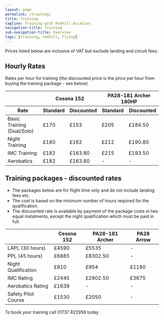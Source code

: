 ```yaml
---
layout: page
permalink: /training/
title: Training
tagline: Training with Redhill Aviation
navigation-title: Training
sub-navigation-title: Overview
tags: [training, redhill, flying]
---
```


<div>Prices listed below are inclusive of VAT but exclude landing and circuit fees.</div>

<h2>Hourly Rates</h2>

<div>Rates per hour for training (the discounted price is the price per hour from buying the training package - see below)</div>
<table class="prices-table training-hourly-rates">
    <thead>
        <tr>
            <th></th>
            <th colspan="2">Cessna 152</th>
            <th colspan="2">PA28-181 Archer 180HP</th>
        </tr>
        <tr>
            <th>Rate</th>
            <th>Standard</th>
            <th>Discounted</th>
            <th>Standard</th>
            <th>Discounted</th>
        </tr>
    </thead>
    <tbody>
        <tr>
            <td>Basic Training (Dual/Solo)</td>
            <td>£170</td>
            <td>£153</td>
            <td>£205</td>
            <td>£184.50</td>
        </tr>
        <tr>
            <td>Night Training</td>
            <td>£180</td>
            <td>£162</td>
            <td>£212</td>
            <td>£190.80</td>
        </tr>
        <tr>
            <td>IMC Training</td>
            <td>£182</td>
            <td>£163.80</td>
            <td>£215</td>
            <td>£193.50</td>
        </tr>
        <tr>
            <td>Aerobatics</td>
            <td>£182</td>
            <td>£163.80</td>
            <td>-</td>
            <td>-</td>
        </tr>
    </tbody>

</table>

<h2>Training packages - discounted rates</h2>
<div><ul><li>The packages below are for flight time only and do not include landing fees etc.</li>
 <li>The cost is based on the minimum number of hours required for the qualification.</li>
  <li>The discounted rate is available by payment of the package costs in two equal instalments, except the night qualification which must be paid in full.</li>
  </ul>
  </div>
<table class="prices-table training-discounts">
    <thead>
        <tr>
            <th></th>
            <th>Cessna 152</th>
            <th>PA28-181 Archer</th>
            <th>PA28 Arrow</th>
        </tr>
    </thead>  
    <tbody>
        <tr>
            <td>LAPL (30 hours)</td>
            <td>£4590</td>
            <td>£5535</td>
            <td>-</td>
        </tr>
        <tr>
            <td>PPL (45 hours)</td>
            <td>£6885</td>
            <td>£8302.50</td>
            <td>-</td>
        </tr>
        <tr>
            <td>Night Qualification</td>
            <td>£810</td>
            <td>£954</td>
            <td>£1180</td>
        </tr>
        <tr>
            <td>IMC Rating</td>
            <td>£2445</td>
            <td>£2902.50</td>
            <td>£3675</td>
        </tr>
        <tr>
            <td>Aerobatics Rating</td>
            <td>£1638</td>
            <td>-</td>
            <td>-</td>
        </tr>
        <tr>
            <td>Safety Pilot Course</td>
            <td>£1530</td>
            <td>£2050</td>
            <td>-</td>
        </tr>
    </tbody>

</table>

<div>
<p>
To book your training call 01737 822959 today
</p>
</div>
